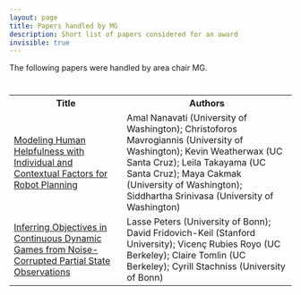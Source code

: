 ```yaml
---
layout: page
title: Papers handled by MG
description: Short list of papers considered for an award
invisible: true
---
```


The following papers were handled by area chair MG.

<table class="table" style="margin-top: 40px;">
<tr><th width="40%">Title</th><th width="60%">Authors</th></tr>

<tr><td><a href="../papers/016/">Modeling Human Helpfulness with Individual and Contextual Factors for Robot Planning</a></td><td>Amal Nanavati (University of Washington); Christoforos Mavrogiannis (University of Washington); Kevin Weatherwax (UC Santa Cruz); Leila Takayama (UC Santa Cruz); Maya Cakmak (University of Washington); Siddhartha Srinivasa (University of Washington)</td></tr>
<tr><td><a href="../papers/030/">Inferring Objectives in Continuous Dynamic Games from Noise-Corrupted Partial State Observations</a></td><td>Lasse Peters (University of Bonn); David  Fridovich-Keil (Stanford University); Vicenç Rubies Royo (UC Berkeley); Claire Tomlin (UC Berkeley); Cyrill Stachniss (University of Bonn)</td></tr>

</table>

